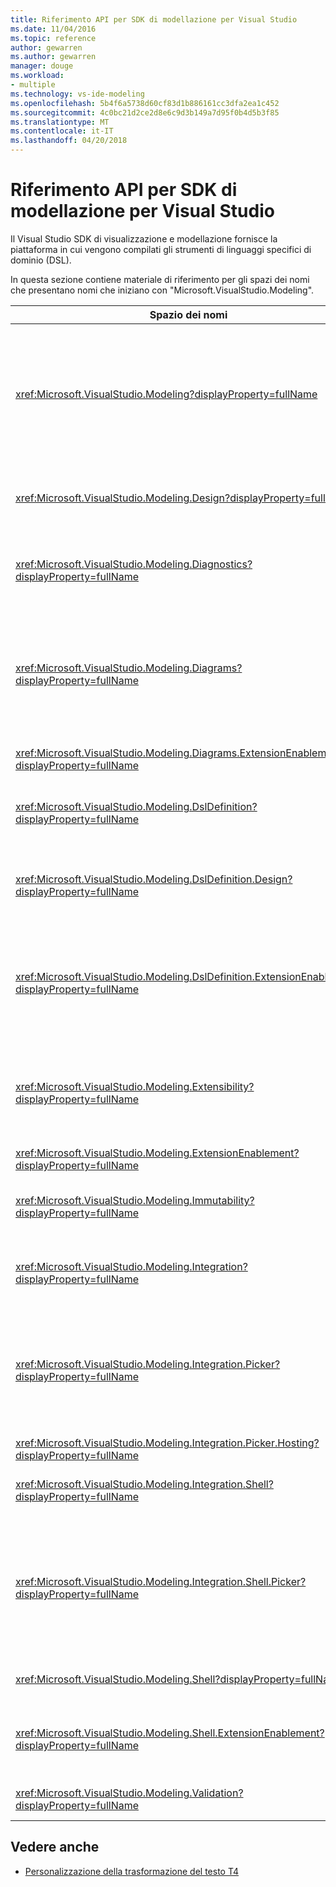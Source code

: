 ```yaml
---
title: Riferimento API per SDK di modellazione per Visual Studio
ms.date: 11/04/2016
ms.topic: reference
author: gewarren
ms.author: gewarren
manager: douge
ms.workload:
- multiple
ms.technology: vs-ide-modeling
ms.openlocfilehash: 5b4f6a5738d60cf83d1b886161cc3dfa2ea1c452
ms.sourcegitcommit: 4c0bc21d2ce2d8e6c9d3b149a7d95f0b4d5b3f85
ms.translationtype: MT
ms.contentlocale: it-IT
ms.lasthandoff: 04/20/2018
---
```

# <a name="api-reference-for-modeling-sdk-for-visual-studio"></a>Riferimento API per SDK di modellazione per Visual Studio

Il Visual Studio SDK di visualizzazione e modellazione fornisce la piattaforma in cui vengono compilati gli strumenti di linguaggi specifici di dominio (DSL).

In questa sezione contiene materiale di riferimento per gli spazi dei nomi che presentano nomi che iniziano con "Microsoft.VisualStudio.Modeling".

|Spazio dei nomi|Content|
|---------------|-------------|
|<xref:Microsoft.VisualStudio.Modeling?displayProperty=fullName>|Classi, ad esempio ModelElement, ovvero la classe di base di tutte le classi di dominio che definiscono in un linguaggio DSL.|
|<xref:Microsoft.VisualStudio.Modeling.Design?displayProperty=fullName>|Classi che fanno parte di una definizione DSL.|
|<xref:Microsoft.VisualStudio.Modeling.Diagnostics?displayProperty=fullName>|Gli strumenti di misurazione Visualizzatore archivio e le prestazioni del modello.|
|<xref:Microsoft.VisualStudio.Modeling.Diagrams?displayProperty=fullName>|Classi, ad esempio ShapeElement, ovvero la classe di base di tutte le forme definite in un linguaggio DSL.|
|<xref:Microsoft.VisualStudio.Modeling.Diagrams.ExtensionEnablement?displayProperty=fullName>|Metodi di azione e la selezione.|
|<xref:Microsoft.VisualStudio.Modeling.DslDefinition?displayProperty=fullName>|L'API della finestra di progettazione definizione DSL.|
|<xref:Microsoft.VisualStudio.Modeling.DslDefinition.Design?displayProperty=fullName>|Classi interne della finestra di progettazione definizione DSL.|
|<xref:Microsoft.VisualStudio.Modeling.DslDefinition.ExtensionEnablement?displayProperty=fullName>|Attributi che consentono di estendere la finestra di progettazione DSL con comandi, movimenti e convalida.|
|<xref:Microsoft.VisualStudio.Modeling.Extensibility?displayProperty=fullName>|Metodi di estensione per l'oggetto ModelElement che implementano l'estendibilità DSL.|
|<xref:Microsoft.VisualStudio.Modeling.ExtensionEnablement?displayProperty=fullName>|Attributi di estendibilità|
|<xref:Microsoft.VisualStudio.Modeling.Immutability?displayProperty=fullName>|Consente di rendere le parti di un modello di sola lettura.|
|<xref:Microsoft.VisualStudio.Modeling.Integration?displayProperty=fullName>|L'API Modelbus, che consente di integrare modelli diversi.|
|<xref:Microsoft.VisualStudio.Modeling.Integration.Picker?displayProperty=fullName>|Nella finestra di dialogo che consente agli utenti di esplorare i modelli e gli elementi per creare riferimenti Modelbus.|
|<xref:Microsoft.VisualStudio.Modeling.Integration.Picker.Hosting?displayProperty=fullName>|Il servizio di selezione.|
|<xref:Microsoft.VisualStudio.Modeling.Integration.Shell?displayProperty=fullName>|Framework di adapter ModelBus di Visual Studio.|
|<xref:Microsoft.VisualStudio.Modeling.Integration.Shell.Picker?displayProperty=fullName>|La finestra di dialogo di selezione che consente agli utenti di esplorare i modelli e gli elementi per creare riferimenti Modelbus.|
|<xref:Microsoft.VisualStudio.Modeling.Shell?displayProperty=fullName>|L'interfaccia tra DSL e Visual Studio.|
|<xref:Microsoft.VisualStudio.Modeling.Shell.ExtensionEnablement?displayProperty=fullName>|Consente di definire i comandi di menu di scelta rapida (contestuale).|
|<xref:Microsoft.VisualStudio.Modeling.Validation?displayProperty=fullName>|Consente di definire vincoli di convalida.|

## <a name="see-also"></a>Vedere anche

- [Personalizzazione della trasformazione del testo T4](../modeling/customizing-t4-text-transformation.md)
